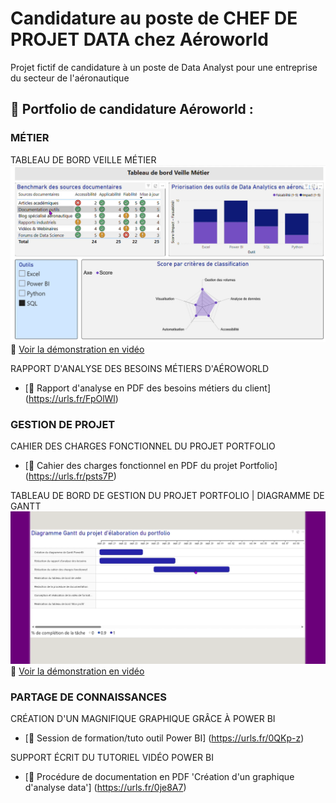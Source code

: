 # Candidature au poste de CHEF DE PROJET DATA chez Aéroworld
Projet fictif de candidature à un poste de Data Analyst pour une entreprise du secteur de l'aéronautique

## 🛫 Portfolio de candidature Aéroworld :

### MÉTIER

TABLEAU DE BORD VEILLE MÉTIER
![Tableau de bord Power BI](https://raw.githubusercontent.com/Walid-DABI/Walid-DABI/main/assets/miniature_dashboard_veille_metier.png)
🎥 [Voir la démonstration en vidéo](https://urlr.me/DKQwu3)

RAPPORT D'ANALYSE DES BESOINS MÉTIERS D'AÉROWORLD
- [📘 Rapport d'analyse en PDF des besoins métiers du client] (https://urls.fr/FpOlWl)

### GESTION DE PROJET

CAHIER DES CHARGES FONCTIONNEL DU PROJET PORTFOLIO
- [📗 Cahier des charges fonctionnel en PDF du projet Portfolio] (https://urls.fr/psts7P)

TABLEAU DE BORD DE GESTION DU PROJET PORTFOLIO | DIAGRAMME DE GANTT
![Tableau de bord Power BI](https://raw.githubusercontent.com/Walid-DABI/Walid-DABI/main/assets/miniature_dashboard_gantt.png)
🎥 [Voir la démonstration en vidéo](https://urls.fr/j_qGRa)

### PARTAGE DE CONNAISSANCES

CRÉATION D'UN MAGNIFIQUE GRAPHIQUE GRÂCE À POWER BI
- [🎥 Session de formation/tuto outil Power BI] (https://urls.fr/0QKp-z)

SUPPORT ÉCRIT DU TUTORIEL VIDÉO POWER BI
- [📕 Procédure de documentation en PDF 'Création d'un graphique d'analyse data'] (https://urls.fr/0je8A7)
